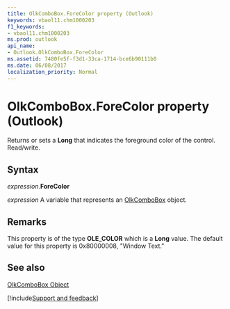 ```yaml
---
title: OlkComboBox.ForeColor property (Outlook)
keywords: vbaol11.chm1000203
f1_keywords:
- vbaol11.chm1000203
ms.prod: outlook
api_name:
- Outlook.OlkComboBox.ForeColor
ms.assetid: 7480fe5f-f3d1-33ca-1714-bce6b90111b0
ms.date: 06/08/2017
localization_priority: Normal
---
```



# OlkComboBox.ForeColor property (Outlook)

Returns or sets a  **Long** that indicates the foreground color of the control. Read/write.


## Syntax

_expression_.**ForeColor**

_expression_ A variable that represents an [OlkComboBox](Outlook.OlkComboBox.md) object.


## Remarks

This property is of the type  **OLE_COLOR** which is a **Long** value. The default value for this property is 0x80000008, "Window Text."


## See also


[OlkComboBox Object](Outlook.OlkComboBox.md)

[!include[Support and feedback](~/includes/feedback-boilerplate.md)]